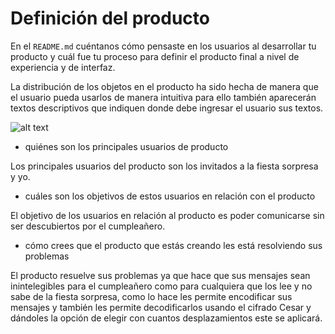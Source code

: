 ﻿# Definición del producto

En el `README.md` cuéntanos cómo pensaste en los usuarios al desarrollar tu
producto y cuál fue tu proceso para definir el producto final a nivel de
experiencia y de interfaz.

La distribución de los objetos en el producto ha sido hecha de manera que el usuario pueda usarlos de 
manera intuitiva para ello también aparecerán textos  descriptivos que indiquen donde debe ingresar 
el usuario sus textos.

![alt text](https://imageshack.com/a/img921/2868/6CDjAk.png)


* quiénes son los principales usuarios de producto

Los principales usuarios del producto son los invitados a la fiesta sorpresa y yo.

* cuáles son los objetivos de estos usuarios en relación con el producto

El objetivo de los usuarios en relación al producto es poder comunicarse sin ser descubiertos
por el cumpleañero.

* cómo crees que el producto que estás creando les está resolviendo sus
  problemas

El producto resuelve sus problemas ya que hace que sus mensajes sean inintelegibles para el cumpleañero
como para cualquiera que los lee y no sabe de la fiesta sorpresa, como lo hace les permite encodificar
sus mensajes y también les permite decodificarlos usando el cifrado Cesar y dándoles la opción de elegir
con cuantos desplazamientos este se aplicará.